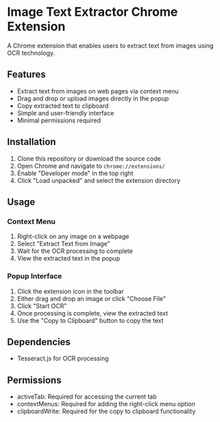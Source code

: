 # Image Text Extractor Chrome Extension

A Chrome extension that enables users to extract text from images using OCR technology.

## Features

- Extract text from images on web pages via context menu
- Drag and drop or upload images directly in the popup
- Copy extracted text to clipboard
- Simple and user-friendly interface
- Minimal permissions required

## Installation

1. Clone this repository or download the source code
2. Open Chrome and navigate to `chrome://extensions/`
3. Enable "Developer mode" in the top right
4. Click "Load unpacked" and select the extension directory

## Usage

### Context Menu
1. Right-click on any image on a webpage
2. Select "Extract Text from Image"
3. Wait for the OCR processing to complete
4. View the extracted text in the popup

### Popup Interface
1. Click the extension icon in the toolbar
2. Either drag and drop an image or click "Choose File"
3. Click "Start OCR"
4. Once processing is complete, view the extracted text
5. Use the "Copy to Clipboard" button to copy the text

## Dependencies

- Tesseract.js for OCR processing

## Permissions

- activeTab: Required for accessing the current tab
- contextMenus: Required for adding the right-click menu option
- clipboardWrite: Required for the copy to clipboard functionality 